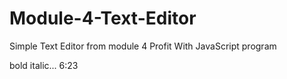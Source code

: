 # Module-4-Text-Editor
Simple Text Editor from module 4 Profit With JavaScript program

bold italic...
6:23 